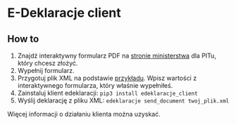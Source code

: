# E-Deklaracje client

## How to
1) Znajdź interaktywny formularz PDF na [stronie ministerstwa](https://www.podatki.gov.pl/e-deklaracje/zloz-e-deklaracje-pit/) dla PITu, który chcesz złożyć.
2) Wypełnij formularz.
3) Przygotuj plik XML na podstawie [przykładu](examples/deklaracja_pit36.xml). Wpisz wartości z interaktywnego formularza, który właśnie wypełniłeś.
4) Zainstaluj klient edeklaracji: `pip3 install edeklaracje_client`
5) Wyślij deklarację z pliku XML: `edeklaracje send_document twoj_plik.xml`

Więcej informacji o działaniu klienta można uzyskać.